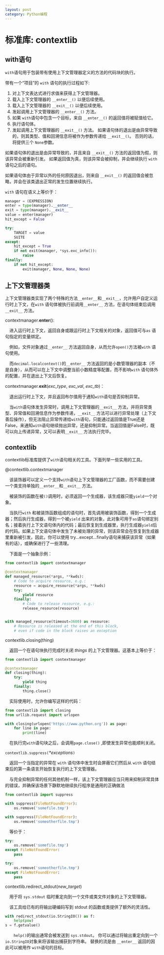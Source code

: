 ```yaml
---
layout: post
category: Python编程
---
```


# 标准库: contextlib
## with语句
`with`语句用于包装带有使用上下文管理器定义的方法的代码块的执行。

带有一个“项目”的 `with` 语句的执行过程如下:

1. 对上下文表达式进行求值来获得上下文管理器。
2. 载入上下文管理器的 `__enter__()` 以便后续使用。
3. 载入上下文管理器的 `__exit__()` 以便后续使用。
4. 发起调用上下文管理器的 `__enter__()` 方法。
5. 如果 `with`语句中包含一个目标，来自 `__enter__()` 的返回值将被赋值给它。
6. 执行语句体。
7. 发起调用上下文管理器的 `__exit__()` 方法。 如果语句体的退出是由异常导致的，则其类型、值和回溯信息将被作为参数传递给 `__exit__()`。 否则的话，将提供三个 `None`参数。

如果语句体的退出是由异常导致的，并且来自 `__exit__()` 方法的返回值为假，则该异常会被重新引发。 如果返回值为真，则该异常会被抑制，并会继续执行 `with` 语句之后的语句。

如果语句体由于异常以外的任何原因退出，则来自 `__exit__()` 的返回值会被忽略，并会在该类退出正常的发生位置继续执行。

`with` 语句在语义上等价于：

```python
manager = (EXPRESSION)
enter = type(manager).__enter__
exit = type(manager).__exit__
value = enter(manager)
hit_except = False

try:
    TARGET = value
    SUITE
except:
    hit_except = True
    if not exit(manager, *sys.exc_info()):
        raise
finally:
    if not hit_except:
        exit(manager, None, None, None)
```
## 上下文管理器类
上下文管理器类实现了两个特殊的方法`__enter__`和`__exit__`，允许用户自定义运行时上下文，在`with` 语句体被执行前调用`__enter__` 方法，在语句体结束后调用`__exit__` 方法。

contextmanager.__enter__(): 

&emsp;进入运行时上下文，返回自身或跟运行时上下文相关的对象，返回值可与`as` 语句指定的变量绑定。

&emsp;例如，文件对象通过`__enter__` 方法返回自身，从而允许`open()`方法被`with` 语句使用。

&emsp;而`decimal.localcontext()`的`__enter__` 方法返回的是小数管理器的副本（不是自身），从而可以在上下文中调整当前小数精度等配置，而不影响`with` 语句体外的配置，并在退出上下文后恢复。

contextmanager.__exit__(*exc\_type*, *exc\_val*, *exc\_tb*)：

&emsp;退出运行时上下文，并且返回布尔值用于通知`with`语句是否抑制异常。

&emsp;当`with`语句体发生异常时，调用上下文管理器的`__exit__` 方法，并将异常类型、异常值和回溯信息作为参数传递，`__exit__` 方法可以进行异常处理（上下文善后操作），但无法阻止异常传递给`with`语句，只能通过返回值是True还是False，来通知`with`语句继续抛出异常，还是抑制异常。当返回值是False时，既可以向上传递异常，又可以表明`__exit__` 方法执行完毕。

## contextlib
contextlib标准库提供了`with`语句相关的工具。下面列举一些实用的工具。

@contextlib.contextmanager

&emsp;该装饰器可以定义一个支持`with`语句上下文管理器的工厂函数，而不需要创建一个类支持单独的`__enter__`和`__exit__` 方法。

&emsp;被装饰的函数在被`()`调用时，必须返回一个生成器，该生成器只能`yield`一个对象。

&emsp;当执行`with` 和被装饰函数组成的语句时，首先调用被装饰函数，得到一个生成器；然后执行生成器，得到一个被`yield` 出来的对象，此对象可用于`as`语句绑定别名；接着执行上下文语句体内的代码；最后恢复到生成器里，执行生成器`yield`后的代码。如果上下文语句体中发生了未被处理的异常，则该异常会在恢复到生成器里重新被引发，因此，你可以使用 try...except...finally语句来捕获该异常（如果有的话），或确保进行了一些清理。

&emsp;下面是一个抽象示例：

```python
from contextlib import contextmanager

@contextmanager
def managed_resource(*args, **kwds):
    # Code to acquire resource, e.g.:
    resource = acquire_resource(*args, **kwds)
    try:
        yield resource
    finally:
        # Code to release resource, e.g.:
        release_resource(resource)


with managed_resource(timeout=3600) as resource:
    # Resource is released at the end of this block,
    # even if code in the block raises an exception
```
contextlib.closing(thing)

&emsp;返回一个在语句块执行完成时关闭 *things* 的上下文管理器。这基本上等价于：

```python
from contextlib import contextmanager

@contextmanager
def closing(thing):
    try:
        yield thing
    finally:
        thing.close()
```
&emsp;实际使用时，允许你编写这样的代码：

```python
from contextlib import closing
from urllib.request import urlopen

with closing(urlopen('https://www.python.org')) as page:
    for line in page:
        print(line)
```
&emsp;在执行完`with`语句块之后，会调用`page.close()` ,即使发生异常也能顺利关闭。

`contextlib.suppress(`*\*exceptions*`)`

&emsp;返回一个当指定的异常在 `with` 语句体中发生时会屏蔽它们然后从 `with` 语句结束后的第一条语言开始恢复执行的上下文管理器。

&emsp;与完全抑制异常的任何其他机制一样，该上下文管理器应当只用来抑制非常具体的错误，并确保该场景下静默地继续执行程序是通用的正确做法

```python
from contextlib import suppress

with suppress(FileNotFoundError):
    os.remove('somefile.tmp')

with suppress(FileNotFoundError):
    os.remove('someotherfile.tmp')
```
&emsp;等价于：

```python
try:
    os.remove('somefile.tmp')
except FileNotFoundError:
    pass

try:
    os.remove('someotherfile.tmp')
except FileNotFoundError:
    pass
```
contextlib.redirect_stdout(*new\_target*)

&emsp;用于将 `sys.stdout` 临时重定向到一个文件或类文件对象的上下文管理器。

&emsp;该工具给已有的将输出硬编码写到 stdout 的函数或类提供了额外的灵活性。

```python
with redirect_stdout(io.StringIO()) as f:
    help(pow)
s = f.getvalue()
```
 &emsp;`help()`的输出通常会被发送到 `sys.stdout`。 你可以通过将输出重定向到一个 `io.StringIO`对象来将该输出捕获到字符串。 替换的流是由 `__enter__` 返回的因此可以被用作 `with`语句的目标。